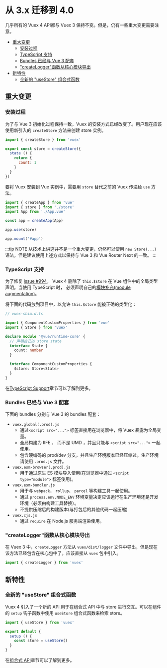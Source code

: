 # 从 3.x 迁移到 4.0

几乎所有的 Vuex 4 API都与 Vuex 3 保持不变。但是，仍有一些重大变更需要注意。

- [重大变更](#重大变更)
  - [安装过程](#安装过程)
  - [TypeScript 支持](#TypeScript-支持)
  - [Bundles 已经与 Vue 3 配套](#Bundles-已经与-Vue-3-配套)
  - ["createLogger"函数从核心模块导出](#createLogger函数从核心模块导出)
- [新特性](#新特性)
  - [全新的 "useStore" 组合式函数](#全新的-usestore-组合式函数)

## 重大变更

### 安装过程

为了与 Vue 3 初始化过程保持一致，Vuex 的安装方式已经改变了。用户现在应该使用新引入的 `createStore` 方法来创建 store 实例。

```js
import { createStore } from 'vuex'

export const store = createStore({
  state () {
    return {
      count: 1
    }
  }
})
```

要将 Vuex 安装到 Vue 实例中，需要用 `store` 替代之前的 Vuex 传递给 `use` 方法。

```js
import { createApp } from 'vue'
import { store } from './store'
import App from './App.vue'

const app = createApp(App)

app.use(store)

app.mount('#app')
```

:::tip NOTE
从技术上讲这并不是一个重大变更，仍然可以使用 `new Store(...)` 语法，但是建议使用上述方式以保持与 Vue 3 和 Vue Router Next 的一致。
:::

### TypeScript 支持

为了修复 [issue #994](https://github.com/vuejs/vuex/issues/994)， Vuex 4 删除了 `this.$store` 在 Vue 组件中的全局类型声明。当使用 TypeScript 时， 必须声明自己的[模块补充(module augmentation)](https://www.typescriptlang.org/docs/handbook/declaration-merging.html#module-augmentation)。

将下面的代码放到项目中，以允许 `this.$store` 能被正确的类型化：

```ts
// vuex-shim.d.ts

import { ComponentCustomProperties } from 'vue'
import { Store } from 'vuex'

declare module '@vue/runtime-core' {
  // 声明自己的 store state
  interface State {
    count: number
  }

  interface ComponentCustomProperties {
    $store: Store<State>
  }
}
```

在[TypeScript Support](./typescript-support)章节可以了解到更多。

### Bundles 已经与 Vue 3 配套

下面的 bundles 分别与 Vue 3 的 bundles 配套：

- `vuex.global(.prod).js`
  - 通过`<script src="...">` 标签直接用在浏览器中，将 Vuex 暴露为全局变量。
  - 全局构建为 IIFE ， 而不是 UMD ，并且只能与 `<script src="...">` 一起使用。
  - 包含硬编码的 prod/dev 分支，并且生产环境版本已经压缩过。生产环境请使用 `.prod.js` 文件。
- `vuex.esm-browser(.prod).js`
  - 用于通过原生 ES 模块导入使用(在浏览器中通过 `<script type="module">` 标签使用)。
- `vuex.esm-bundler.js`
  - 用于与 `webpack`， `rollup`， `parcel` 等构建工具一起使用。
  - 通过 `process.env.NODE_ENV` 环境变量决定应该运行在生产环境还是开发环境（必须由构建工具替换）。
  - 不提供压缩后的构建版本(与打包后的其他代码一起压缩)
- `vuex.cjs.js`
  - 通过 `require` 在 Node.js 服务端渲染使用。

### "createLogger"函数从核心模块导出

在 Vuex 3 中，`createLogger` 方法从 `vuex/dist/logger` 文件中导出，但是现在该方法已经包含在核心包中了，应该直接从 `vuex` 包中引入。

```js
import { createLogger } from 'vuex'
```

## 新特性

### 全新的 "useStore" 组合式函数

Vuex 4 引入了一个新的 API 用于在组合式 API 中与 store 进行交互。可以在组件的 `setup` 钩子函数中使用 `useStore` 组合式函数来检索 store。

```js
import { useStore } from 'vuex'

export default {
  setup () {
    const store = useStore()
  }
}
```

在[组合式 API](./composition-api)章节可以了解到更多。
